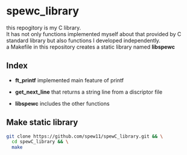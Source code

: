 # spewc_library

this repogitory is my C library.  
It has not only functions implemented myself about that provided by C standard library but also functions I developed independently.  
a Makefile in this repository creates a static library named **libspewc**
## Index
- **ft_printf** implemented main feature of printf

- **get_next_line** that returns a string line from a discriptor file 

- **libspewc** includes the other functions

## Make static library
```bash
git clone https://github.com/spew11/spewC_library.git && \
  cd spewC_library && \
  make
```
